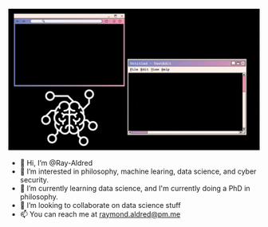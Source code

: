 ![This is an image](https://raw.githubusercontent.com/Ray-Aldred/Ray-Aldred/main/GitHub.gif)

- 👋 Hi, I’m @Ray-Aldred
- 👀 I’m interested in philosophy, machine learing, data science, and cyber security.
- 🌱 I’m currently learning data science, and I'm currently doing a PhD in philosophy.
- 💞️ I’m looking to collaborate on data science stuff
- 📫 You can reach me at raymond.aldred@pm.me

<!---
Ray-Aldred/Ray-Aldred is a ✨ special ✨ repository because its `README.md` (this file) appears on your GitHub profile.
You can click the Preview link to take a look at your changes. 
--->
